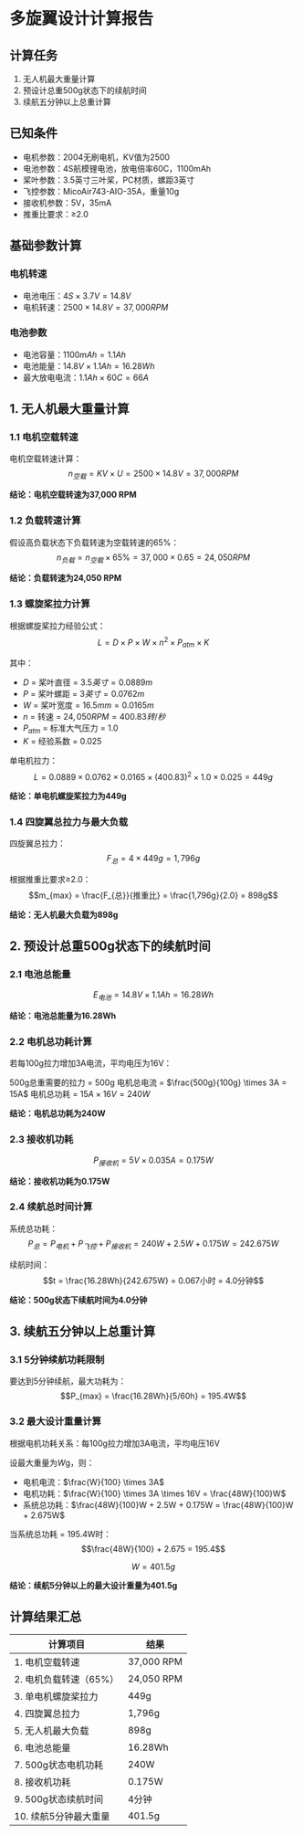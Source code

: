 # 多旋翼设计计算报告

## 计算任务
1. 无人机最大重量计算
2. 预设计总重500g状态下的续航时间
3. 续航五分钟以上总重计算

## 已知条件
- 电机参数：2004无刷电机，KV值为2500
- 电池参数：4S航模锂电池，放电倍率60C，1100mAh
- 桨叶参数：3.5英寸三叶桨，PC材质，螺距3英寸
- 飞控参数：MicoAir743-AIO-35A，重量10g
- 接收机参数：5V，35mA
- 推重比要求：≥2.0

## 基础参数计算

### 电机转速
- 电池电压：$4S \times 3.7V = 14.8V$
- 电机转速：$2500 \times 14.8V = 37,000 RPM$

### 电池参数
- 电池容量：$1100mAh = 1.1Ah$
- 电池能量：$14.8V \times 1.1Ah = 16.28Wh$
- 最大放电电流：$1.1Ah \times 60C = 66A$

## 1. 无人机最大重量计算

### 1.1 电机空载转速
电机空载转速计算：
$$n_{空载} = KV \times U = 2500 \times 14.8V = 37,000 RPM$$

**结论：电机空载转速为37,000 RPM**

### 1.2 负载转速计算
假设高负载状态下负载转速为空载转速的65%：
$$n_{负载} = n_{空载} \times 65\% = 37,000 \times 0.65 = 24,050 RPM$$

**结论：负载转速为24,050 RPM**

### 1.3 螺旋桨拉力计算
根据螺旋桨拉力经验公式：
$$L = D \times P \times W \times n^2 \times P_{atm} \times K$$

其中：
- $D$ = 桨叶直径 = $3.5英寸 = 0.0889 m$
- $P$ = 桨叶螺距 = $3英寸 = 0.0762 m$
- $W$ = 桨叶宽度 = $16.5mm = 0.0165 m$
- $n$ = 转速 = $24,050 RPM = 400.83 转/秒$
- $P_{atm}$ = 标准大气压力 = $1.0$
- $K$ = 经验系数 = $0.025$

单电机拉力：
$$L = 0.0889 \times 0.0762 \times 0.0165 \times (400.83)^2 \times 1.0 \times 0.025=449g$$


**结论：单电机螺旋桨拉力为449g**

### 1.4 四旋翼总拉力与最大负载
四旋翼总拉力：
$$F_{总} = 4 \times 449g = 1,796g$$

根据推重比要求≥2.0：
$$m_{max} = \frac{F_{总}}{推重比} = \frac{1,796g}{2.0} = 898g$$

**结论：无人机最大负载为898g**

## 2. 预设计总重500g状态下的续航时间

### 2.1 电池总能量
$$E_{电池} = 14.8V \times 1.1Ah = 16.28Wh$$

**结论：电池总能量为16.28Wh**

### 2.2 电机总功耗计算
若每100g拉力增加3A电流，平均电压为16V：

500g总重需要的拉力 = 500g
电机总电流 = $\frac{500g}{100g} \times 3A = 15A$
电机总功耗 = $15A \times 16V = 240W$

**结论：电机总功耗为240W**

### 2.3 接收机功耗
$$P_{接收机} = 5V \times 0.035A = 0.175W$$

**结论：接收机功耗为0.175W**

### 2.4 续航总时间计算
系统总功耗：
$$P_{总} = P_{电机} + P_{飞控} + P_{接收机} = 240W + 2.5W + 0.175W = 242.675W$$

续航时间：
$$t = \frac{16.28Wh}{242.675W} = 0.067小时 = 4.0分钟$$

**结论：500g状态下续航时间为4.0分钟**

## 3. 续航五分钟以上总重计算

### 3.1 5分钟续航功耗限制
要达到5分钟续航，最大功耗为：
$$P_{max} = \frac{16.28Wh}{5/60h} = 195.4W$$

### 3.2 最大设计重量计算
根据电机功耗关系：每100g拉力增加3A电流，平均电压16V

设最大重量为$W$g，则：
- 电机电流：$\frac{W}{100} \times 3A$
- 电机功耗：$\frac{W}{100} \times 3A \times 16V = \frac{48W}{100}W$
- 系统总功耗：$\frac{48W}{100}W + 2.5W + 0.175W = \frac{48W}{100}W + 2.675W$

当系统总功耗 = 195.4W时：
$$\frac{48W}{100} + 2.675 = 195.4$$

$$W =  401.5g$$


**结论：续航5分钟以上的最大设计重量为401.5g**

## 计算结果汇总

| 计算项目 | 结果 |
|---------|------|
| 1. 电机空载转速 | 37,000 RPM |
| 2. 电机负载转速（65%） | 24,050 RPM |
| 3. 单电机螺旋桨拉力 | 449g |
| 4. 四旋翼总拉力 | 1,796g |
| 5. 无人机最大负载 | 898g |
| 6. 电池总能量 | 16.28Wh |
| 7. 500g状态电机功耗 | 240W |
| 8. 接收机功耗 | 0.175W |
| 9. 500g状态续航时间 | 4分钟 |
| 10. 续航5分钟最大重量 | 401.5g |






